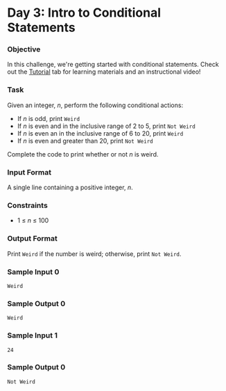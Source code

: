 # Day 3: Intro to Conditional Statements

### Objective

In this challenge, we're getting started with conditional statements.
Check out the [Tutorial](https://www.hackerrank.com/challenges/30-conditional-statements/tutorial)
tab for learning materials and an instructional video!

### Task

Given an integer, _n_, perform the following conditional actions:

* If _n_ is odd, print `Weird`
* If _n_ is even and in the inclusive range of 2 to 5, print `Not Weird`
* If _n_ is even an in the inclusive range of 6 to 20, print `Weird`
* If _n_ is even and greater than 20, print `Not Weird`

Complete the code to print whether or not _n_ is weird.

### Input Format

A single line containing a positive integer, _n_.

### Constraints

* 1 ≤ _n_ ≤ 100

### Output Format

Print `Weird` if the number is weird; otherwise, print `Not Weird`.


### Sample Input 0
```
Weird
```
### Sample Output 0
```
Weird
```
### Sample Input 1
```
24
```
### Sample Output 0
```
Not Weird
```
